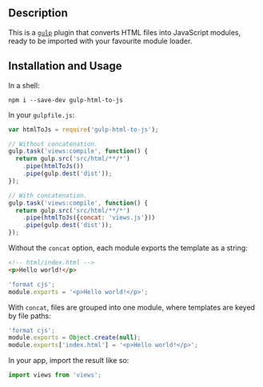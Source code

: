 ## Description

This is a [`gulp`](http://gulpjs.com) plugin that converts HTML files into
JavaScript modules, ready to be imported with your favourite module loader.

## Installation and Usage

In a shell:

```shell
npm i --save-dev gulp-html-to-js
```

In your `gulpfile.js`:

```javascript
var htmlToJs = require('gulp-html-to-js');

// Without concatenation.
gulp.task('views:compile', function() {
  return gulp.src('src/html/**/*')
    .pipe(htmlToJs())
    .pipe(gulp.dest('dist'));
});

// With concatenation.
gulp.task('views:compile', function() {
  return gulp.src('src/html/**/*')
    .pipe(htmlToJs({concat: 'views.js'}))
    .pipe(gulp.dest('dist'));
});
```

Without the `concat` option, each module exports the template as a string:

```html
<!-- html/index.html -->
<p>Hello world!</p>
```

```javascript
'format cjs';
module.exports = '<p>Hello world!</p>';
```

With `concat`, files are grouped into one module, where templates are keyed
by file paths:

```javascript
'format cjs';
module.exports = Object.create(null);
module.exports['index.html'] = '<p>Hello world!</p>';
```

In your app, import the result like so:

```typescript
import views from 'views';
```
